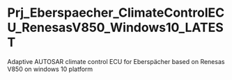 # Prj_Eberspaecher_ClimateControlECU_RenesasV850_Windows10_LATEST
Adaptive AUTOSAR climate control ECU for Eberspächer based on Renesas V850 on windows 10 platform
